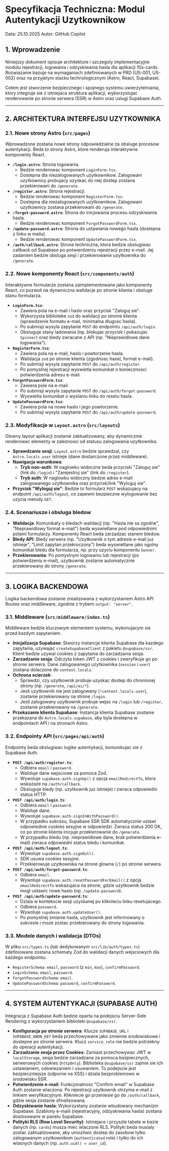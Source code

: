 # Specyfikacja Techniczna: Modul Autentykacji Uzytkownikow

Data: 25.10.2025
Autor: GitHub Copilot

## 1. Wprowadzenie

Niniejszy dokument opisuje architekture i szczegoly implementacyjne modulu rejestracji, logowania i odzyskiwania hasla dla aplikacji 10x-cards. Rozwiazanie bazuje na wymaganiach zdefiniowanych w PRD (US-001, US-002) oraz na przyjetym stacku technologicznym (Astro, React, Supabase).

Celem jest stworzenie bezpiecznego i spojnego systemu uwierzytelniania, ktory integruje sie z istniejaca struktura aplikacji, wykorzystujac renderowanie po stronie serwera (SSR) w Astro oraz uslugi Supabase Auth.

---

## 2. ARCHITEKTURA INTERFEJSU UZYTKOWNIKA

### 2.1. Nowe strony Astro (`src/pages`)

Wprowadzone zostana nowe strony odpowiedzialne za obsluge procesow autentykacji. Beda to strony Astro, ktore renderuja interaktywne komponenty React.

- **`/login.astro`**: Strona logowania.
    - Bedzie renderowac komponent `LoginForm.tsx`.
    - Dostepna dla niezalogowanych uzytkownikow. Zalogowani uzytkownicy probujacy uzyskac do niej dostep zostana przekierowani do `/generate`.
- **`/register.astro`**: Strona rejestracji.
    - Bedzie renderowac komponent `RegisterForm.tsx`.
    - Dostepna dla niezalogowanych uzytkownikow. Zalogowani uzytkownicy zostana przekierowani do `/generate`.
- **`/forgot-password.astro`**: Strona do inicjowania procesu odzyskiwania hasla.
    - Bedzie renderowac komponent `ForgotPasswordForm.tsx`.
- **`/update-password.astro`**: Strona do ustawiania nowego hasla (dostepna z linku w mailu).
    - Bedzie renderowac komponent `UpdatePasswordForm.tsx`.
- **`/auth/callback.astro`**: Strona techniczna, ktora bedzie obslugiwac callback od Supabase po potwierdzeniu rejestracji przez e-mail. Jej zadaniem bedzie obsluga sesji i przekierowanie uzytkownika do `/generate`.

### 2.2. Nowe komponenty React (`src/components/auth`)

Interaktywne formularze zostana zaimplementowane jako komponenty React, co pozwoli na dynamiczna walidacje po stronie klienta i obsluge stanu formularza.

- **`LoginForm.tsx`**:
    - Zawiera pola na e-mail i haslo oraz przycisk "Zaloguj sie".
    - Wykorzysta biblioteke `zod` do walidacji po stronie klienta (sprawdzenie formatu e-mail, minimalna dlugosc hasla).
    - Po submisji wysyla zapytanie `POST` do endpointu `/api/auth/login`.
    - Obsluguje stany ladowania (np. blokujac przycisk i pokazujac `Spinner`) oraz bledy zwracane z API (np. "Nieprawidlowe dane logowania").
- **`RegisterForm.tsx`**:
    - Zawiera pola na e-mail, haslo i powtorzenie hasla.
    - Walidacja `zod` po stronie klienta (zgodnosc hasel, format e-mail).
    - Po submisji wysyla zapytanie `POST` do `/api/auth/register`.
    - Po pomyslnej rejestracji wyswietla komunikat o koniecznosci potwierdzenia adresu e-mail.
- **`ForgotPasswordForm.tsx`**:
    - Zawiera pole na e-mail.
    - Po submisji wysyla zapytanie `POST` do `/api/auth/forgot-password`.
    - Wyswietla komunikat o wyslaniu linku do resetu hasla.
- **`UpdatePasswordForm.tsx`**:
    - Zawiera pola na nowe haslo i jego powtorzenie.
    - Po submisji wysyla zapytanie `POST` do `/api/auth/update-password`.

### 2.3. Modyfikacje w `Layout.astro` (`src/layouts`)

Glowny layout aplikacji zostanie zaktualizowany, aby dynamicznie renderowac elementy w zaleznosci od statusu zalogowania uzytkownika.

- **Sprawdzanie sesji**: `Layout.astro` bedzie sprawdzal, czy `Astro.locals.user` istnieje (dane dostarczone przez middleware).
- **Nawigacja warunkowa**:
    - **Tryb non-auth**: W naglowku widoczne beda przyciski "Zaloguj sie" (link do `/login`) i "Zarejestruj sie" (link do `/register`).
    - **Tryb auth**: W naglowku widoczny bedzie adres e-mail zalogowanego uzytkownika oraz przycisk/link "Wyloguj sie".
- **Przycisk "Wyloguj sie"**: Bedzie to formularz `POST` wskazujacy na endpoint `/api/auth/logout`, co zapewni bezpieczne wylogowanie bez uzycia metody `GET`.

### 2.4. Scenariusze i obsluga bledow

- **Walidacja**: Komunikaty o bledach walidacji (np. "Hasla nie sa zgodne", "Nieprawidlowy format e-mail") beda wyswietlane pod odpowiednimi polami formularzy. Komponenty React beda zarzadzac stanem bledow.
- **Bledy API**: Bledy serwera (np. "Uzytkownik o tym adresie e-mail juz istnieje", "Limit zapytan przekroczony") beda wyswietlane jako ogolny komunikat bledu dla formularza, np. przy uzyciu komponentu `Sonner`.
- **Przekierowania**: Po pomyslnym logowaniu lub rejestracji (po potwierdzeniu e-mail), uzytkownik zostanie automatycznie przekierowany do strony `/generate`.

---

## 3. LOGIKA BACKENDOWA

Logika backendowa zostanie zrealizowana z wykorzystaniem Astro API Routes oraz middleware, zgodnie z trybem `output: "server"`.

### 3.1. Middleware (`src/middleware/index.ts`)

Middleware bedzie kluczowym elementem systemu, wykonujacym sie przed kazdym zapytaniem.

- **Inicjalizacja Supabase**: Stworzy instancje klienta Supabase dla kazdego zapytania, uzywajac `createSupabaseClient` z pakietu `@supabase/ssr`. Klient bedzie uzywal cookies z zapytania do zarzadzania sesja.
- **Zarzadzanie sesja**: Odczyta token JWT z cookies i zweryfikuje go po stronie serwera. Dane zalogowanego uzytkownika (`session` i `user`) zostana dolaczone do `context.locals`.
- **Ochrona scierzek**:
    - Sprawdzi, czy uzytkownik probuje uzyskac dostep do chronionej strony (np. `/generate`, `/api/ai/*`).
    - Jesli uzytkownik nie jest zalogowany (`!context.locals.user`), zostanie przekierowany na strone `/login`.
    - Jesli zalogowany uzytkownik probuje wejsc na `/login` lub `/register`, zostanie przekierowany na `/generate`.
- **Przekazanie klienta Supabase**: Instancja klienta Supabase zostanie przekazana do `Astro.locals.supabase`, aby byla dostepna w endpointach API i na stronach Astro.

### 3.2. Endpointy API (`src/pages/api/auth`)

Endpointy beda obslugiwac logike autentykacji, komunikujac sie z Supabase Auth.

- **`POST /api/auth/register.ts`**:
    - Odbiera `email` i `password`.
    - Waliduje dane wejsciowe za pomoca Zod.
    - Wywoluje `supabase.auth.signUp()` z opcja `emailRedirectTo`, ktora wskazaze na `/auth/callback`.
    - Obsluguje bledy (np. uzytkownik juz istnieje) i zwraca odpowiedni status HTTP.
- **`POST /api/auth/login.ts`**:
    - Odbiera `email` i `password`.
    - Waliduje dane.
    - Wywoluje `supabase.auth.signInWithPassword()`.
    - W przypadku sukcesu, Supabase SSR SDK automatycznie ustawi odpowiednie cookies sesyjne w odpowiedzi. Zwraca status 200 OK, co po stronie klienta inicjuje przekierowanie do `/generate`.
    - W przypadku bledu (np. nieprawidlowe dane, brak potwierdzenia e-mail) zwraca odpowiedni status bledu i komunikat.
- **`POST /api/auth/logout.ts`**:
    - Wywoluje `supabase.auth.signOut()`.
    - SDK usuwa cookies sesyjne.
    - Przekierowuje uzytkownika na strone glowna (`/`) po stronie serwera.
- **`POST /api/auth/forgot-password.ts`**:
    - Odbiera `email`.
    - Wywoluje `supabase.auth.resetPasswordForEmail()` z opcja `emailRedirectTo` wskazujaca na strone, gdzie uzytkownik bedzie mogl ustawic nowe haslo (np. `/update-password`).
- **`POST /api/auth/update-password.ts`**:
    - Dziala w kontekscie sesji uzyskanej po kliknieciu linku resetujacego.
    - Odbiera `password`.
    - Wywoluje `supabase.auth.updateUser()`.
    - Po pomyslnej zmianie hasla, uzytkownik jest informowany o sukcesie i moze zostac przekierowany do strony logowania.

### 3.3. Modele danych i walidacja (DTOs)

W pliku `src/types.ts` (lub dedykowanym `src/lib/auth/types.ts`) zdefiniowane zostana schematy Zod do walidacji danych wejsciowych dla kazdego endpointu.

- `RegisterSchema`: `email`, `password` (z `min`, `max`), `confirmPassword`.
- `LoginSchema`: `email`, `password`.
- `ForgotPasswordSchema`: `email`.
- `UpdatePasswordSchema`: `password`, `confirmPassword`.

---

## 4. SYSTEM AUTENTYKACJI (SUPABASE AUTH)

Integracja z Supabase Auth bedzie oparta na podejsciu Server-Side Rendering z wykorzystaniem biblioteki `@supabase/ssr`.

- **Konfiguracja po stronie serwera**: Klucze `SUPABASE_URL` i `SUPABASE_ANON_KEY` beda przechowywane jako zmienne srodowiskowe i dostepne po stronie serwera. Klucz `service_role` nie bedzie potrzebny do operacji autentykacji.
- **Zarzadzanie sesja przez Cookies**: Zamiast przechowywac JWT w `localStorage`, sesja bedzie zarzadzana za pomoca bezpiecznych, serwerowych cookies (`httpOnly`). Biblioteka `@supabase/ssr` zajmie sie ich ustawianiem, odswiezaniem i usuwaniem. To podejscie jest bezpieczniejsze (odporne na XSS) i dziala bezproblemowo w srodowisku SSR.
- **Potwierdzenie e-mail**: Funkcjonalnosc "Confirm email" w Supabase Auth zostanie wlaczona. Po rejestracji uzytkownik otrzyma e-mail z linkiem weryfikacyjnym. Klikniecie go przeniesie go do `/auth/callback`, gdzie sesja zostanie sfinalizowana.
- **Odzyskiwanie hasla**: Wykorzystany zostanie wbudowany mechanizm Supabase. Szablony e-maili (rejestracyjny, odzyskiwania hasla) zostana dostosowane w panelu Supabase.
- **Polityki RLS (Row Level Security)**: Istniejace i przyszle tabele w bazie danych (np. `cards`) musza miec wlaczone RLS. Polityki beda musialy zostac zaktualizowane, aby umozliwic dostep do zasobow tylko zalogowanym uzytkownikom (`authenticated` role) i tylko do ich wlasnych danych (np. `auth.uid() = user_id`).
